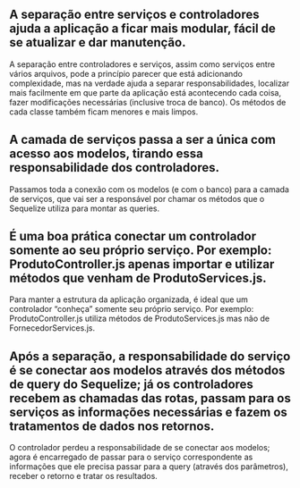 ## A separação entre serviços e controladores ajuda a aplicação a ficar mais modular, fácil de se atualizar e dar manutenção.

A separação entre controladores e serviços, assim como serviços entre vários arquivos, pode a princípio parecer que está adicionando complexidade, mas na verdade ajuda a separar responsabilidades, localizar mais facilmente em que parte da aplicação está acontecendo cada coisa, fazer modificações necessárias (inclusive troca de banco). Os métodos de cada classe também ficam menores e mais limpos.

## A camada de serviços passa a ser a única com acesso aos modelos, tirando essa responsabilidade dos controladores.

Passamos toda a conexão com os modelos (e com o banco) para a camada de serviços, que vai ser a responsável por chamar os métodos que o Sequelize utiliza para montar as queries.

## É uma boa prática conectar um controlador somente ao seu próprio serviço. Por exemplo: ProdutoController.js apenas importar e utilizar métodos que venham de ProdutoServices.js.

Para manter a estrutura da aplicação organizada, é ideal que um controlador “conheça” somente seu próprio serviço. Por exemplo: ProdutoController.js utiliza métodos de ProdutoServices.js mas não de FornecedorServices.js.

## Após a separação, a responsabilidade do serviço é se conectar aos modelos através dos métodos de query do Sequelize; já os controladores recebem as chamadas das rotas, passam para os serviços as informações necessárias e fazem os tratamentos de dados nos retornos.

O controlador perdeu a responsabilidade de se conectar aos modelos; agora é encarregado de passar para o serviço correspondente as informações que ele precisa passar para a query (através dos parâmetros), receber o retorno e tratar os resultados.